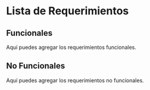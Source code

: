 # Lista de Requerimientos

## Funcionales

Aquí puedes agregar los requerimientos funcionales.

## No Funcionales

Aquí puedes agregar los requerimientos no funcionales.
